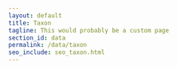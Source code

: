 ```yaml
---
layout: default
title: Taxon
tagline: This would probably be a custom page
section_id: data
permalink: /data/taxon
seo_include: seo_taxon.html
---
```


<div class="row" style="background: white; margin-top: 20px; margin-bottom: 60px">
  <div id="taxon"></div>
</div>
  <script>
      'use strict';

const e = React.createElement;

class PublicTaxon extends React.Component {

    render() {

      return e(
        ColBrowser.Taxon,
        { catalogueKey: '{{ site.react.datasetKey }}' , pathToTree: '{{ site.react.pathToTree }}', pathToSearch: '{{ site.react.pathToSearch }}', pathToDataset: '{{ site.react.pathToDataset }}', pathToTaxon: '{{ site.react.pathToTaxon }}', auth: '{{ site.react.auth }}', pageTitleTemplate: 'COL | __taxon__'}
      );
    }

}

const domContainer = document.querySelector('#taxon');
ReactDOM.render(e(PublicTaxon), domContainer);
</script>
